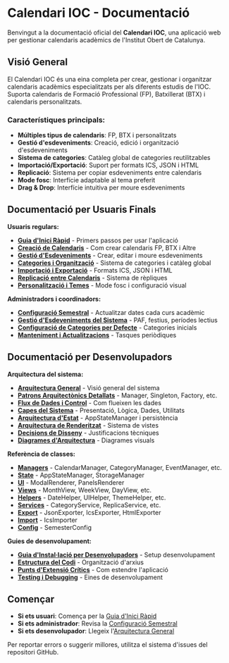 # Calendari IOC - Documentació

Benvingut a la documentació oficial del **Calendari IOC**, una aplicació web per gestionar calendaris acadèmics de l'Institut Obert de Catalunya.

## Visió General

El Calendari IOC és una eina completa per crear, gestionar i organitzar calendaris acadèmics especialitzats per als diferents estudis de l'IOC. Suporta calendaris de Formació Professional (FP), Batxillerat (BTX) i calendaris personalitzats.

### Característiques principals:
- **Múltiples tipus de calendaris**: FP, BTX i personalitzats
- **Gestió d'esdeveniments**: Creació, edició i organització d'esdeveniments
- **Sistema de categories**: Catàleg global de categories reutilitzables
- **Importació/Exportació**: Suport per formats ICS, JSON i HTML
- **Replicació**: Sistema per copiar esdeveniments entre calendaris
- **Mode fosc**: Interfície adaptable al tema preferit
- **Drag & Drop**: Interfície intuitiva per moure esdeveniments

## Documentació per Usuaris Finals

**Usuaris regulars:**
- [**Guia d'Inici Ràpid**](Guia-d-Inici-Rapid) - Primers passos per usar l'aplicació
- [**Creació de Calendaris**](Creació-de-Calendaris) - Com crear calendaris FP, BTX i Altre
- [**Gestió d'Esdeveniments**](Gestió-d-Esdeveniments) - Crear, editar i moure esdeveniments
- [**Categories i Organització**](Categories-i-Organització) - Sistema de categories i catàleg global
- [**Importació i Exportació**](Importació-i-Exportació) - Formats ICS, JSON i HTML
- [**Replicació entre Calendaris**](Replicació-entre-Calendaris) - Sistema de rèpliques
- [**Personalització i Temes**](Personalització-i-Temes) - Mode fosc i configuració visual

**Administradors i coordinadors:**
- [**Configuració Semestral**](Configuració-Semestral) - Actualitzar dates cada curs acadèmic
- [**Gestió d'Esdeveniments del Sistema**](Gestió-d-Esdeveniments-del-Sistema) - PAF, festius, períodes lectius
- [**Configuració de Categories per Defecte**](Configuració-de-Categories-per-Defecte) - Categories inicials
- [**Manteniment i Actualitzacions**](Manteniment-i-Actualitzacions) - Tasques periòdiques

## Documentació per Desenvolupadors

**Arquitectura del sistema:**
- [**Arquitectura General**](Arquitectura-General) - Visió general del sistema
- [**Patrons Arquitectònics Detallats**](Patrons-Arquitectònics-Detallats) - Manager, Singleton, Factory, etc.
- [**Flux de Dades i Control**](Flux-de-Dades-i-Control) - Com flueixen les dades
- [**Capes del Sistema**](Capes-del-Sistema) - Presentació, Lògica, Dades, Utilitats
- [**Arquitectura d'Estat**](Arquitectura-d-Estat) - AppStateManager i persistència
- [**Arquitectura de Renderitzat**](Arquitectura-de-Renderitzat) - Sistema de vistes
- [**Decisions de Disseny**](Decisions-de-Disseny-i-Justificacions) - Justificacions tècniques
- [**Diagrames d'Arquitectura**](Diagrames-d-Arquitectura) - Diagrames visuals

**Referència de classes:**
- [**Managers**](managers-Referència) - CalendarManager, CategoryManager, EventManager, etc.
- [**State**](state-Referència) - AppStateManager, StorageManager
- [**UI**](ui-Referència) - ModalRenderer, PanelsRenderer
- [**Views**](views-Referència) - MonthView, WeekView, DayView, etc.
- [**Helpers**](helpers-Referència) - DateHelper, UIHelper, ThemeHelper, etc.
- [**Services**](Services-Referència) - CategoryService, ReplicaService, etc.
- [**Export**](Export-Referència) - JsonExporter, IcsExporter, HtmlExporter
- [**Import**](Import-Referència) - IcsImporter
- [**Config**](Config-Referència) - SemesterConfig

**Guies de desenvolupament:**
- [**Guia d'Instal·lació per Desenvolupadors**](Guia-d-Instal·lació-Dev) - Setup desenvolupament
- [**Estructura del Codi**](Estructura-del-Codi) - Organització d'arxius
- [**Punts d'Extensió Crítics**](Punts-d-Extensió-Crítics) - Com estendre l'aplicació
- [**Testing i Debugging**](Testing-i-Debugging) - Eines de desenvolupament

## Començar

- **Si ets usuari**: Comença per la [Guia d'Inici Ràpid](Guia-d-Inici-Rapid)
- **Si ets administrador**: Revisa la [Configuració Semestral](Configuració-Semestral)
- **Si ets desenvolupador**: Llegeix l'[Arquitectura General](Arquitectura-General)

Per reportar errors o suggerir millores, utilitza el sistema d'issues del repositori GitHub.